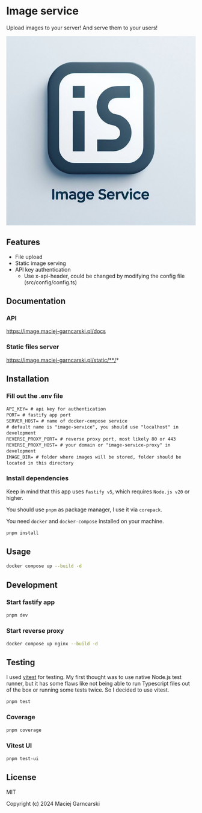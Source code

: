 # Image service

Upload images to your server! And serve them to your users!

<div align="center">
  <img alt="Image service logo" src="https://raw.githubusercontent.com/MaciejGarncarski/image-service/refs/heads/main/.github/assets/logo-crop.jpeg"/>
</div>

## Features

- File upload
- Static image serving
- API key authentication
  - Use x-api-header, could be changed by modifying the config file (src/config/config.ts)

## Documentation

### API

https://image.maciej-garncarski.pl/docs

### Static files server

https://image.maciej-garncarski.pl/static/**/*

## Installation

### Fill out the .env file

```dotenv
API_KEY= # api key for authentication
PORT= # fastify app port
SERVER_HOST= # name of docker-compose service
# default name is "image-service", you should use "localhost" in development
REVERSE_PROXY_PORT= # reverse proxy port, most likely 80 or 443
REVERSE_PROXY_HOST= # your domain or "image-service-proxy" in development
IMAGE_DIR= # folder where images will be stored, folder should be located in this directory
```

### Install dependencies

Keep in mind that this app uses `Fastify v5`, which requires `Node.js v20` or higher.

You should use `pnpm` as package manager, I use it via `corepack`.

You need `docker` and `docker-compose` installed on your machine.

```bash
pnpm install
```

## Usage

```bash
docker compose up --build -d
```

## Development

### Start fastify app

```bash
pnpm dev
```

### Start reverse proxy

```bash
docker compose up nginx --build -d
```

## Testing

I used [vitest](https://vitest.dev/) for testing. My first thought was to use native Node.js test runner, but it has
some flaws like not being able to run Typescript files out of the box or running some tests twice. So I decided to
use vitest.

```bash
pnpm test
```

### Coverage

```bash
pnpm coverage
```

### Vitest UI

```bash
pnpm test-ui
```

## License

MIT

Copyright (c) 2024 Maciej Garncarski
